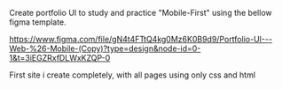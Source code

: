 Create portfolio UI to study and practice "Mobile-First" using the bellow figma template.

https://www.figma.com/file/gN4t4FTtQ4kg0Mz6K0B9d9/Portfolio-UI---Web-%26-Mobile-(Copy)?type=design&node-id=0-1&t=3iEGZRxfDLWxKZQP-0

First site i create completely, with all pages using only css and html